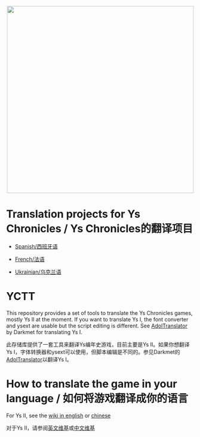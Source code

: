 <p align="center">
  <img src="https://github.com/TwnKey/YCTT/assets/69110695/0af45f20-7c04-4145-9f74-af612947d4bc" width="500" height=auto>
</p>

# Translation projects for Ys Chronicles / Ys Chronicles的翻译项目

- [Spanish/西班牙语](https://tradusquare.es/proyectos/ys1-chronicles/)

- [French/法语](https://nanami-ys.fr/?page=Home)

- [Ukrainian/乌克兰语](https://www.nexusmods.com/ysiandiichronicles/mods/1)

# YCTT

This repository provides a set of tools to translate the Ys Chronicles games, mostly Ys II at the moment. If you want to translate Ys I, the font converter and ysext are usable but the script editing is different. See [AdolTranslator](https://github.com/Darkmet98/AdolTranslator) by Darkmet for translating Ys I.  

此存储库提供了一套工具来翻译Ys编年史游戏，目前主要是Ys II。如果你想翻译Ys I，字体转换器和ysext可以使用，但脚本编辑是不同的。参见Darkmet的[AdolTranslator](https://github.com/Darkmet98/AdolTranslator)以翻译Ys I。

# How to translate the game in your language / 如何将游戏翻译成你的语言

For Ys II, see the [wiki in english](https://github.com/TwnKey/YCTT/wiki/%5BEN%5D-%E2%80%90-How-to-translate-Ys-II-Chronicles) or [chinese](https://github.com/TwnKey/YCTT/wiki/%5BCN-%7C-%E7%94%B1-ChatGPT-%E7%BF%BB%E8%AF%91%5D-%E5%A6%82%E4%BD%95%E7%BF%BB%E8%AF%91-Ys-II-Chronicles)  

对于Ys II，请参阅[英文维基](https://github.com/TwnKey/YCTT/wiki/%5BEN%5D-%E2%80%90-How-to-translate-Ys-II-Chronicles)或[中文维基](https://github.com/TwnKey/YCTT/wiki/%5BCN-%7C-%E7%94%B1-ChatGPT-%E7%BF%BB%E8%AF%91%5D-%E5%A6%82%E4%BD%95%E7%BF%BB%E8%AF%91-Ys-II-Chronicles)
